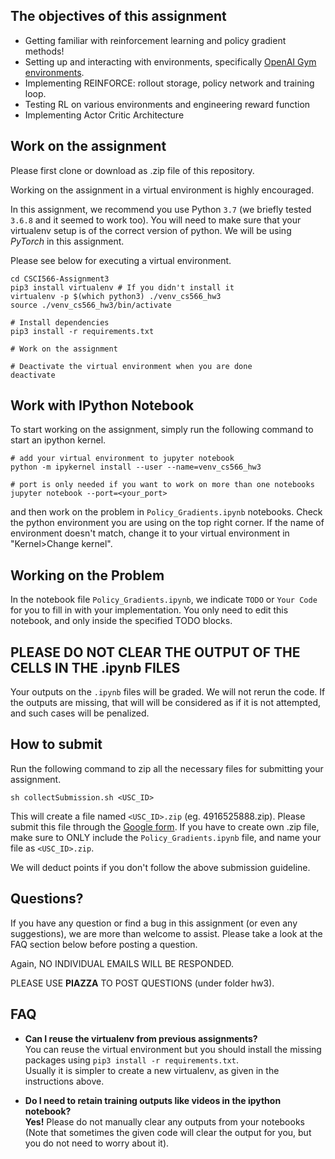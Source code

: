 ## The objectives of this assignment
* Getting familiar with reinforcement learning and policy gradient methods!
* Setting up and interacting with environments, specifically [OpenAI Gym environments](https://github.com/openai/gym).
* Implementing REINFORCE: rollout storage, policy network and training loop.
* Testing RL on various environments and engineering reward function
* Implementing Actor Critic Architecture


## Work on the assignment
Please first clone or download as .zip file of this repository.

Working on the assignment in a virtual environment is highly encouraged.

In this assignment, we recommend you use Python `3.7` (we briefly tested `3.6.8` and it seemed to work too).
You will need to make sure that your virtualenv setup is of the correct version of python.
We will be using *PyTorch* in this assignment.

Please see below for executing a virtual environment.
```shell
cd CSCI566-Assignment3
pip3 install virtualenv # If you didn't install it
virtualenv -p $(which python3) ./venv_cs566_hw3
source ./venv_cs566_hw3/bin/activate

# Install dependencies
pip3 install -r requirements.txt

# Work on the assignment

# Deactivate the virtual environment when you are done
deactivate
```

## Work with IPython Notebook
To start working on the assignment, simply run the following command to start an ipython kernel.
```shell
# add your virtual environment to jupyter notebook
python -m ipykernel install --user --name=venv_cs566_hw3

# port is only needed if you want to work on more than one notebooks
jupyter notebook --port=<your_port>

```
and then work on the problem in `Policy_Gradients.ipynb` notebooks.
Check the python environment you are using on the top right corner.
If the name of environment doesn't match, change it to your virtual environment in "Kernel>Change kernel".

## Working on the Problem
In the notebook file `Policy_Gradients.ipynb`, we indicate `TODO` or `Your Code` for you to fill in with your implementation.
You only need to edit this notebook, and only inside the specified TODO blocks.

## PLEASE DO NOT CLEAR THE OUTPUT OF THE CELLS IN THE .ipynb FILES
Your outputs on the `.ipynb` files will be graded. We will not rerun the code. If the outputs are missing, that will will be considered as if it is not attempted, and such cases will be penalized.

## How to submit

Run the following command to zip all the necessary files for submitting your assignment.

```shell
sh collectSubmission.sh <USC_ID>
```

This will create a file named `<USC_ID>.zip` (eg. 4916525888.zip). Please submit this file through the [Google form](https://forms.gle/Q5AmgG1iXWqD1oQQ8).
If you have to create own .zip file, make sure to ONLY include the `Policy_Gradients.ipynb` file, and name your file as `<USC_ID>.zip`.

We will deduct points if you don't follow the above submission guideline.

## Questions?
If you have any question or find a bug in this assignment (or even any suggestions), we are
more than welcome to assist. Please take a look at the FAQ section below before posting a question.

Again, NO INDIVIDUAL EMAILS WILL BE RESPONDED.

PLEASE USE **PIAZZA** TO POST QUESTIONS (under folder hw3).


## FAQ

- **Can I reuse the virtualenv from previous assignments?**  
You can reuse the virtual environment but you should install the missing packages using `pip3 install -r requirements.txt`.  
Usually it is simpler to create a new virtualenv, as given in the instructions above.

- **Do I need to retain training outputs like videos in the ipython notebook?**  
**Yes!** Please do not manually clear any outputs from your notebooks (Note that sometimes the given code will clear the output for you, but you do not need to worry about it).
